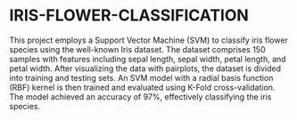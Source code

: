 # IRIS-FLOWER-CLASSIFICATION

This project employs a Support Vector Machine (SVM) to classify iris flower species using the well-known Iris dataset. The dataset comprises 150 samples with features including sepal length, sepal width, petal length, and petal width. After visualizing the data with pairplots, the dataset is divided into training and testing sets. An SVM model with a radial basis function (RBF) kernel is then trained and evaluated using K-Fold cross-validation. The model achieved an accuracy of 97%, effectively classifying the iris species.
